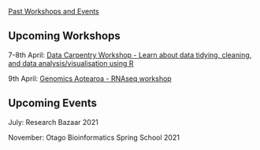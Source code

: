 [Past Workshops and Events](past)

## Upcoming Workshops

7-8th April: [Data Carpentry Workshop - Learn about data tidying, cleaning, and data analysis/visualisation using R](https://otagocarpentries.github.io/2021-04-07-otago/)

9th April: [Genomics Aotearoa - RNAseq workshop](https://www.eventbrite.co.nz/e/rna-seq-workshop-otago-tickets-144284792699)

## Upcoming Events

July: Research Bazaar 2021

November: Otago Bioinformatics Spring School 2021
